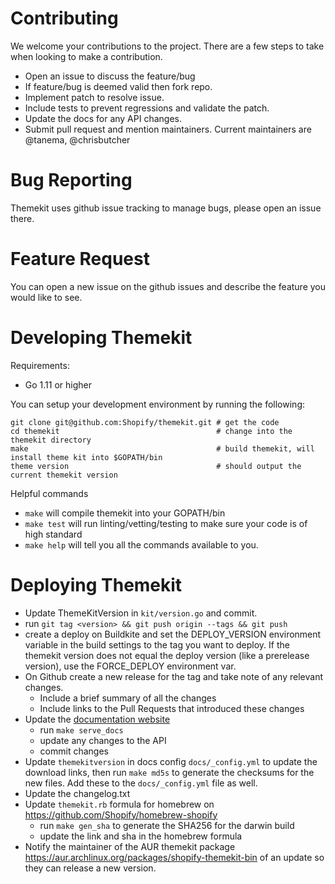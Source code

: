 # Contributing

We welcome your contributions to the project. There are a few steps to take when looking to make a contribution.

- Open an issue to discuss the feature/bug
- If feature/bug is deemed valid then fork repo.
- Implement patch to resolve issue.
- Include tests to prevent regressions and validate the patch.
- Update the docs for any API changes.
- Submit pull request and mention maintainers. Current maintainers are @tanema, @chrisbutcher

# Bug Reporting

Themekit uses github issue tracking to manage bugs, please open an issue there.

# Feature Request

You can open a new issue on the github issues and describe the feature you would like to see.

# Developing Themekit

Requirements:

- Go 1.11 or higher

You can setup your development environment by running the following:

```
git clone git@github.com:Shopify/themekit.git # get the code
cd themekit                                   # change into the themekit directory
make                                          # build themekit, will install theme kit into $GOPATH/bin
theme version                                 # should output the current themekit version
```

Helpful commands

- `make` will compile themekit into your GOPATH/bin
- `make test` will run linting/vetting/testing to make sure your code is of high standard
- `make help` will tell you all the commands available to you.

# Deploying Themekit

- Update ThemeKitVersion in `kit/version.go` and commit.
- run `git tag <version> && git push origin --tags && git push`
- create a deploy on Buildkite and set the DEPLOY_VERSION environment variable in the build
  settings to the tag you want to deploy. If the themekit version does not equal the deploy
  version (like a prerelease version), use the FORCE_DEPLOY environment var.
- On Github create a new release for the tag and take note of any relevant changes.
  - Include a brief summary of all the changes
  - Include links to the Pull Requests that introduced these changes
- Update the [documentation website](https://shopify.github.io/themekit/)
  - run `make serve_docs`
  - update any changes to the API
  - commit changes
- Update `themekitversion` in docs config `docs/_config.yml` to update the download links,
  then run `make md5s` to generate the checksums for the new files. Add these to the `docs/_config.yml`
  file as well.
- Update the changelog.txt
- Update `themekit.rb` formula for homebrew on https://github.com/Shopify/homebrew-shopify
  - run `make gen_sha` to generate the SHA256 for the darwin build
  - update the link and sha in the homebrew formula
- Notify the maintainer of the AUR themekit package https://aur.archlinux.org/packages/shopify-themekit-bin
  of an update so they can release a new version.
